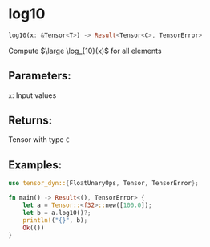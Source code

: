 # log10
```rust
log10(x: &Tensor<T>) -> Result<Tensor<C>, TensorError>
```
Compute $\large \log_{10}(x)$ for all elements

## Parameters:
`x`: Input values

## Returns:
Tensor with type `C`

## Examples:
```rust
use tensor_dyn::{FloatUnaryOps, Tensor, TensorError};

fn main() -> Result<(), TensorError> {
    let a = Tensor::<f32>::new([100.0]);
    let b = a.log10()?;
    println!("{}", b);
    Ok(())
}
```